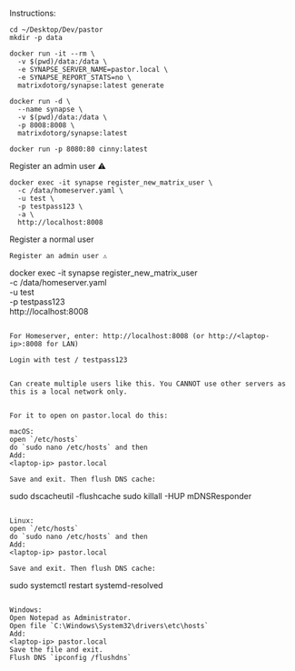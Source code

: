 Instructions:

```
cd ~/Desktop/Dev/pastor
mkdir -p data
```

```
docker run -it --rm \
  -v $(pwd)/data:/data \
  -e SYNAPSE_SERVER_NAME=pastor.local \
  -e SYNAPSE_REPORT_STATS=no \
  matrixdotorg/synapse:latest generate
```

```
docker run -d \
  --name synapse \
  -v $(pwd)/data:/data \
  -p 8008:8008 \
  matrixdotorg/synapse:latest
```

```
docker run -p 8080:80 cinny:latest
```

Register an admin user ⚠

```
docker exec -it synapse register_new_matrix_user \
  -c /data/homeserver.yaml \
  -u test \
  -p testpass123 \
  -a \
  http://localhost:8008
```

Register a normal user 

```
Register an admin user ⚠

```
docker exec -it synapse register_new_matrix_user \
  -c /data/homeserver.yaml \
  -u test \
  -p testpass123 \
  http://localhost:8008
```

For Homeserver, enter: http://localhost:8008 (or http://<laptop-ip>:8008 for LAN)

Login with test / testpass123


Can create multiple users like this. You CANNOT use other servers as this is a local network only.


For it to open on pastor.local do this:

macOS:
open `/etc/hosts`
do `sudo nano /etc/hosts` and then
Add:
<laptop-ip> pastor.local

Save and exit. Then flush DNS cache:
```
sudo dscacheutil -flushcache
sudo killall -HUP mDNSResponder
```

Linux:
open `/etc/hosts`
do `sudo nano /etc/hosts` and then
Add:
<laptop-ip> pastor.local

Save and exit. Then flush DNS cache:
```
sudo systemctl restart systemd-resolved
```

Windows:
Open Notepad as Administrator.
Open file `C:\Windows\System32\drivers\etc\hosts`
Add:
<laptop-ip> pastor.local
Save the file and exit.
Flush DNS `ipconfig /flushdns`